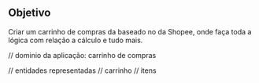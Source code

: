 ## Objetivo

Criar um carrinho de compras da baseado no da Shopee, onde faça toda a lógica com relação a cálculo e tudo mais. 

// dominio da aplicação: carrinho de compras

// entidades representadas
// carrinho
// itens